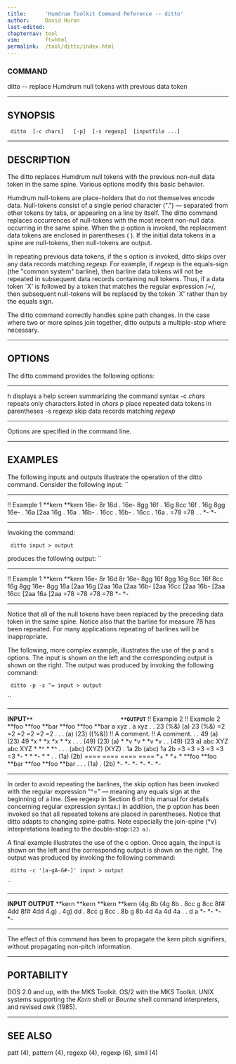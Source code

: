 ```yaml
---
title:		'Humdrum Toolkit Command Reference -- ditto'
author:		David Huron
last-edited:
chapternav:	tool
vim:		ft=html
permalink:	/tool/ditto/index.html
---
```


### COMMAND

<span class="tool">ditto</span> -- replace Humdrum null tokens with previous data token

------------------------------------------------------------------------

## SYNOPSIS ##

` ditto  [-c chars]   [-p]  [-s regexp]  [inputfile ...]`

------------------------------------------------------------------------

## DESCRIPTION ##

The <span class="tool">ditto</span> replaces Humdrum null tokens with the previous non-null
data token in the same spine. Various options modify this basic
behavior.

Humdrum null-tokens are place-holders that do not themselves encode
data. Null-tokens consist of a single period character (\".\") &mdash;
separated from other tokens by tabs, or appearing on a line by itself.
The <span class="tool">ditto</span> command replaces occurrences of null-tokens with the most
recent non-null data occurring in the same spine. When the <span class="option">p</span> option
is invoked, the replacement data tokens are enclosed in parentheses ( ).
If the initial data tokens in a spine are null-tokens, then null-tokens
are output.

In repeating previous data tokens, if the <span class="option">s</span> option is invoked,
<span class="tool">ditto</span> skips over any data records matching *regexp.* For example, if
*regexp* is the equals-sign (the \"common system\" barline), then
barline data tokens will not be repeated in subsequent data records
containing null tokens. Thus, if a data token \`X\' is followed by a
token that matches the regular expression /=/, then subsequent
null-tokens will be replaced by the token \`X\' rather than by the
equals sign.

The <span class="tool">ditto</span> command correctly handles spine path changes. In the case
where two or more spines join together, <span class="tool">ditto</span> outputs a
multiple-stop where necessary.

------------------------------------------------------------------------

## OPTIONS ##

The <span class="tool">ditto</span> command provides the following options:

------------- -------------------------------------------------------
<span class="option">h</span>        displays a help screen summarizing the command syntax
-c *chars*    repeats only characters listed in *chars*
<span class="option">p</span>        place repeated data tokens in parentheses
-s *regexp*   skip data records matching *regexp*
------------- -------------------------------------------------------

Options are specified in the command line.

------------------------------------------------------------------------

## EXAMPLES ##

The following inputs and outputs illustrate the operation of the
<span class="tool">ditto</span> command. Consider the following input: ``

-------------- ----------
!! Example 1
\*\*kern       \*\*kern
16e-           8r
16d            .
16e-           8gg
16f            .
16g            8cc
16f            .
16g            8gg
16e-           .
16a            \[2aa
16g            .
16a            .
16b-           .
16cc           .
16b-           .
16cc           .
16a            .
=78            =78
.              .
\*-            \*-
-------------- ----------

Invoking the command:

` ditto input > output`

produces the following output: ``

-------------- ----------
!! Example 1
\*\*kern       \*\*kern
16e-           8r
16d            8r
16e-           8gg
16f            8gg
16g            8cc
16f            8cc
16g            8gg
16e-           8gg
16a            \[2aa
16g            \[2aa
16a            \[2aa
16b-           \[2aa
16cc           \[2aa
16b-           \[2aa
16cc           \[2aa
16a            \[2aa
=78            =78
=78            =78
\*-            \*-
-------------- ----------

Notice that all of the null tokens have been replaced by the preceding
data token in the same spine. Notice also that the barline for measure
78 has been repeated. For many applications repeating of barlines will
be inappropriate.

The following, more complex example, illustrates the use of the <span class="option">p</span>
and <span class="option">s</span> options. The input is shown on the left and the corresponding
output is shown on the right. The output was produced by invoking the
following command:

` ditto -p -s ^= input > output`

``

--------------- --------- --------- -- --------------- -- --------- --------- ---------
**INPUT``**                            **OUTPUT``**
!! Example 2                           !! Example 2
\*\*foo         \*\*foo   \*\*bar                         \*\*foo   \*\*foo   \*\*bar
a               xyz       .                               a         xyz       .
.               23        (%&)                            (a)       23        (%&)
=2              =2        =2                              =2        =2        =2
.               .         .                               (a)       (23)      ((%&))
!! A comment.                          !! A comment.
.               .         49                              (a)       (23)      49
\*x             \*        \*x                             \*x       \*        \*x
.               .         .                               (49)      (23)      (a)
\*              \*v       \*v                             \*        \*v       \*v
.               .                                         (49)      (23 a)
abc             XYZ                                       abc       XYZ
\*              \*\^                                      \*        \*\^
.               .         .                               (abc)     (XYZ)     (XYZ)
.               1a        2b                              (abc)     1a        2b
=3              =3        =3                              =3        =3        =3
\*-             \*        \*                              \*-       \*        \*
.               .                                         (1a)      (2b)
====            ====                                      ====      ====
\*+             \*                                        \*+       \*
\*\*foo         \*\*foo   \*\*bar                         \*\*foo   \*\*foo   \*\*bar
.               .         .                               (1a)      .         (2b)
\*-             \*-       \*-                             \*-       \*-       \*-
--------------- --------- --------- -- --------------- -- --------- --------- ---------

In order to avoid repeating the barlines, the skip option has been
invoked with the regular expression \"\^=\" &mdash; meaning any equals sign
at the beginning of a line. (See <span class="tool">regexp</span> in Section 6 of this manual
for details concerning regular expression syntax.) In addition, the
<span class="option">p</span> option has been invoked so that all repeated tokens are placed in
parentheses. Notice that <span class="tool">ditto</span> adapts to changing spine-paths. Note
especially the join-spine (\*v) interpretations leading to the
double-stop:`(23 a)`.

A final example illustrates the use of the <span class="option">c</span> option. Once again,
the input is shown on the left and the corresponding output is shown on
the right. The output was produced by invoking the following command:

` ditto -c '[a-gA-G#-]' input > output`

``

----------- ---------- -- -- -- -- ------------ ---------- ----------
**INPUT**                          **OUTPUT**
\*\*kern    \*\*kern                            \*\*kern   \*\*kern
(4g         8b                                  (4g        8b
.           8cc                                 g          8cc
8f\#        4dd                                 8f\#       4dd
4.g)        .                                   4g)        dd
.           8cc                                 g          8cc
.           8b                                  g          8b
4d          4a                                  4d         4a
.           .                                   d          a
\*-         \*-                                 \*-        \*-
----------- ---------- -- -- -- -- ------------ ---------- ----------

The effect of this command has been to propagate the <span class="rep">kern</span> pitch
signifiers, without propagating non-pitch information.

------------------------------------------------------------------------

## PORTABILITY ##

DOS 2.0 and up, with the MKS Toolkit. OS/2 with the MKS Toolkit. UNIX
systems supporting the *Korn* shell or *Bourne* shell command
interpreters, and revised *awk* (1985).

------------------------------------------------------------------------

## SEE ALSO ##

<span class="tool">patt</span> (4), <span class="tool">pattern</span> (4),
<span class="tool">regexp</span> (4), <span class="tool">regexp</span> (6), <span class="tool">simil</span>
(4)



